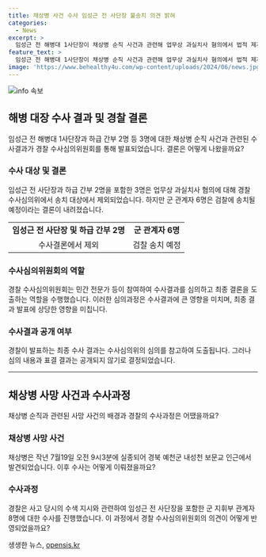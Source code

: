 ```yaml
---
title: 채상병 사건 수사 임성근 전 사단장 불송치 의견 밝혀
categories:
  - News
excerpt: >
  임성근 전 해병대 1사단장이 채상병 순직 사건과 관련해 업무상 과실치사 혐의에서 법적 제재를 받을 가능성이 줄었다. 경찰 수사심의위원회가 임 전 사단장을 포함한 3명을 송치 대상에서 제외한 것으로 알려졌고 법조인과 사회 인사 등 외부 위원 11명의 참여로 최종 결론을 도출했다. 이에 관련된 최종 수사 결과는 8일 발표될 예정이다. 사건은 채상병이 급류에 휩쓸려 실종되었다가 발견된 사건으로 경찰은 수중 수색 지시 등을 조사하고 있다.
feature_text: >
  임성근 전 해병대 1사단장이 채상병 순직 사건과 관련해 업무상 과실치사 혐의에서 법적 제재를 받을 가능성이 줄었다. 경찰 수사심의위원회가 임 전 사단장을 포함한 3명을 송치 대상에서 제외한 것으로 알려졌고 법조인과 사회 인사 등 외부 위원 11명의 참여로 최종 결론을 도출했다. 이에 관련된 최종 수사 결과는 8일 발표될 예정이다. 사건은 채상병이 급류에 휩쓸려 실종되었다가 발견된 사건으로 경찰은 수중 수색 지시 등을 조사하고 있다.
image: 'https://www.behealthy4u.com/wp-content/uploads/2024/06/news.jpg'
---
```


<p><img src="https://www.behealthy4u.com/wp-content/uploads/2024/06/news.jpg" alt="info 속보" /></p>

<h2 data-ke-size="size26">해병 대장 수사 결과 및 경찰 결론</h2>

<p data-ke-size="size16">임성근 전 해병대 1사단장과 하급 간부 2명 등 3명에 대한 채상병 순직 사건과 관련된 수사결과가 경찰 수사심의위원회를 통해 발표되었습니다. 결론은 어떻게 나왔을까요?</p>

<h3><b>수사 대상 및 결론</b></h3>

<p data-ke-size="size16">임성근 전 사단장과 하급 간부 2명을 포함한 3명은 업무상 과실치사 혐의에 대해 경찰 수사심의위에서 송치 대상에서 제외되었습니다. 하지만 군 관계자 6명은 검찰에 송치될 예정이라는 결론이 내려졌습니다.</p>

<table>
    <tr>
        <td style="text-align: center; height: 17px;"><b>임성근 전 사단장 및 하급 간부 2명</b></td>
        <td style="text-align: center; height: 17px;"><b>군 관계자 6명</b></td>
    </tr>
    <tr>
        <td style="text-align: center; height: 17px;">수사결론에서 제외</td>
        <td style="text-align: center; height: 17px;">검찰 송치 예정</td>
    </tr>
</table>

<h3><b>수사심의위원회의 역할</b></h3>

<p data-ke-size="size16">경찰 수사심의위원회는 민간 전문가 등이 참여하여 수사결과를 심의하고 최종 결론을 도출하는 역할을 수행했습니다. 이러한 심의과정은 수사결과에 큰 영향을 미치며, 최종 결과 발표에 상당한 영향을 미칩니다.</p>

<h3><b>수사결과 공개 여부</b></h3>

<p data-ke-size="size16">경찰이 발표하는 최종 수사 결과는 수사심의위의 심의를 참고하여 도출됩니다. 그러나 심의 내용과 표결 결과는 공개되지 않기로 결정되었습니다.</p>

<hr>

<h2 data-ke-size="size26">채상병 사망 사건과 수사과정</h2>

<p data-ke-size="size16">채상병 순직과 관련된 사망 사건의 배경과 경찰의 수사과정은 어땠을까요?</p>

<h3><b>채상병 사망 사건</b></h3>

<p data-ke-size="size16">채상병은 작년 7월19일 오전 9시3분에 실종되어 경북 예천군 내성천 보문교 인근에서 발견되었습니다. 이후 수사는 어떻게 이뤄졌을까요?</p>

<h3><b>수사과정</b></h3>

<p data-ke-size="size16">경찰은 사고 당시의 수색 지시와 관련하여 임성근 전 사단장을 포함한 군 지휘부 관계자 8명에 대한 수사를 진행했습니다. 이 과정에서 경찰 수사심의위원회의 의견이 어떻게 반영되었을까요?</p>
생생한 뉴스, <a href="https://opensis.kr" rel="dofollow">opensis.kr</a>


